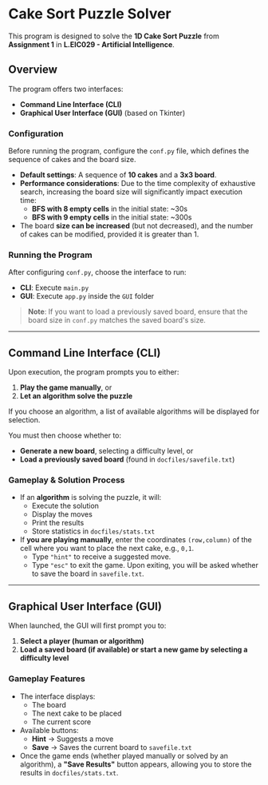# Cake Sort Puzzle Solver

This program is designed to solve the **1D Cake Sort Puzzle** from **Assignment 1** in **L.EIC029 - Artificial Intelligence**.

## Overview
The program offers two interfaces:
- **Command Line Interface (CLI)**
- **Graphical User Interface (GUI)** (based on Tkinter)

### Configuration
Before running the program, configure the `conf.py` file, which defines the sequence of cakes and the board size.

- **Default settings**: A sequence of **10 cakes** and a **3x3 board**.
- **Performance considerations**: Due to the time complexity of exhaustive search, increasing the board size will significantly impact execution time:
  - **BFS with 8 empty cells** in the initial state: ~30s
  - **BFS with 9 empty cells** in the initial state: ~300s
- The board **size can be increased** (but not decreased), and the number of cakes can be modified, provided it is greater than 1.

### Running the Program
After configuring `conf.py`, choose the interface to run:
- **CLI**: Execute `main.py`
- **GUI**: Execute `app.py` inside the `GUI` folder

> **Note**: If you want to load a previously saved board, ensure that the board size in `conf.py` matches the saved board's size.

---

## Command Line Interface (CLI)
Upon execution, the program prompts you to either:
1. **Play the game manually**, or
2. **Let an algorithm solve the puzzle**

If you choose an algorithm, a list of available algorithms will be displayed for selection.

You must then choose whether to:
- **Generate a new board**, selecting a difficulty level, or
- **Load a previously saved board** (found in `docfiles/savefile.txt`)

### Gameplay & Solution Process
- If an **algorithm** is solving the puzzle, it will:
  - Execute the solution
  - Display the moves
  - Print the results
  - Store statistics in `docfiles/stats.txt`
- If **you are playing manually**, enter the coordinates `(row,column)` of the cell where you want to place the next cake, e.g., `0,1`.
  - Type `"hint"` to receive a suggested move.
  - Type `"esc"` to exit the game. Upon exiting, you will be asked whether to save the board in `savefile.txt`.

---

## Graphical User Interface (GUI)
When launched, the GUI will first prompt you to:
1. **Select a player (human or algorithm)**
2. **Load a saved board (if available) or start a new game by selecting a difficulty level**

### Gameplay Features
- The interface displays:
  - The board
  - The next cake to be placed
  - The current score
- Available buttons:
  - **Hint** → Suggests a move
  - **Save** → Saves the current board to `savefile.txt`
- Once the game ends (whether played manually or solved by an algorithm), a **"Save Results"** button appears, allowing you to store the results in `docfiles/stats.txt`.
